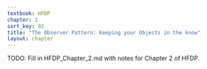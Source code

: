 ```yaml
---
textbook: HFDP
chapter: 2
sort_key: 02
title: "The Observer Pattern: Keeping your Objects in the know"
layout: chapter
---
```


<div style="display:none;"> https://ucsb-cs56-pconrad.github.io/hfdp/HFDP_Chapter_2/ </div>


TODO: Fill in HFDP_Chapter_2.md with notes for Chapter 2 of HFDP.

<div style="display:none;"> https://ucsb-cs56-pconrad.github.io/hfdp/HFDP_Chapter_2/ </div>
